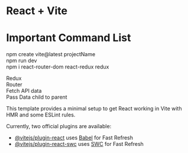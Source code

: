 # React + Vite

# Important Command List

npm create vite@latest projectName <br />
npm run dev <br />
npm i react-router-dom react-redux redux <br />

Redux <br />
Router <br />
Fetch API data <br />
Pass Data child to parent <br />




This template provides a minimal setup to get React working in Vite with HMR and some ESLint rules.

Currently, two official plugins are available:

- [@vitejs/plugin-react](https://github.com/vitejs/vite-plugin-react/blob/main/packages/plugin-react/README.md) uses [Babel](https://babeljs.io/) for Fast Refresh
- [@vitejs/plugin-react-swc](https://github.com/vitejs/vite-plugin-react-swc) uses [SWC](https://swc.rs/) for Fast Refresh
